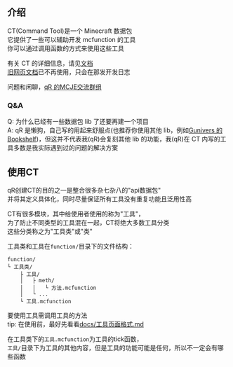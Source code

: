 ## 介绍

CT(Command Tool)是一个 Minecraft 数据包<br>
它提供了一些可以辅助开发 mcfunction 的工具<br>
你可以通过调用函数的方式来使用这些工具

有关 CT 的详细信息，请见[文档](docs/所有工具.md "点击打开文档")<br>
[旧网页文档](https://docs.qq.com/aio/DV3hyV09kUFpuWnVP "点击打开")已不再使用，只会在那发开发日志

问题和闲聊，[qR 的MCJE交流群组](https://qm.qq.com/q/m7YZB2gzPq "点击加群")

### Q&A

Q: 为什么已经有一些数据包 lib 了还要再建一个项目<br>
A: qR 是懒狗，自己写的用起来舒服点(也推荐你使用其他 lib，例如[Gunivers 的 Bookshelf](https://github.com/Gunivers/Bookshelf/))，但这并不代表我(qR)会复刻其他 lib 的功能，我(qR)在 CT 内写的工具多数是我实际遇到过的问题的解决方案

## 使用CT
qR创建CT的目的之一是整合很多杂七杂八的"api数据包"<br>
并将其定义具体化，同时尽量保证所有工具没有重复功能且泛用性高

CT有很多模块，其中给使用者使用的称为"工具"，<br>
为了防止不同类型的工具混在一起，CT将绝大多数工具分类<br>
这些分类称之为"工具类"或"类"

工具类和工具在`function/`目录下的文件结构：
```
function/
└ 工具类/
    ├ 工具/
    │   ├ meth/
    │   │   └ 方法.mcfunction
    │   └ ...
    └ 工具.mcfunction
```
要使用工具需调用工具的方法<br>
tip: 在使用前，最好先看看[docs/工具页面格式.md](docs/工具页面格式.md)

在工具类下的`工具.mcfunction`为工具的tick函数，<br>
`工具/`目录下为工具的其他内容，但是工具的功能可能是任何，所以不一定会有哪些函数